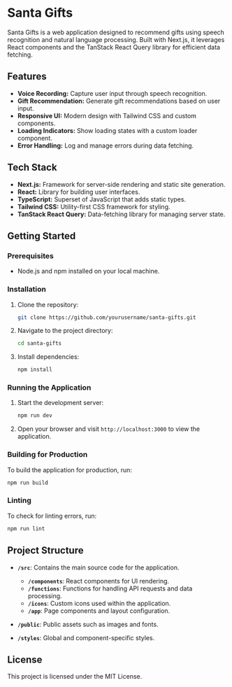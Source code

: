 # Santa Gifts

Santa Gifts is a web application designed to recommend gifts using speech recognition and natural language processing. Built with Next.js, it leverages React components and the TanStack React Query library for efficient data fetching.

## Features

- **Voice Recording:** Capture user input through speech recognition.
- **Gift Recommendation:** Generate gift recommendations based on user input.
- **Responsive UI:** Modern design with Tailwind CSS and custom components.
- **Loading Indicators:** Show loading states with a custom loader component.
- **Error Handling:** Log and manage errors during data fetching.

## Tech Stack

- **Next.js:** Framework for server-side rendering and static site generation.
- **React:** Library for building user interfaces.
- **TypeScript:** Superset of JavaScript that adds static types.
- **Tailwind CSS:** Utility-first CSS framework for styling.
- **TanStack React Query:** Data-fetching library for managing server state.

## Getting Started

### Prerequisites

- Node.js and npm installed on your local machine.

### Installation

1. Clone the repository:

   ```bash
   git clone https://github.com/yourusername/santa-gifts.git
   ```

2. Navigate to the project directory:

   ```bash
   cd santa-gifts
   ```

3. Install dependencies:

   ```bash
   npm install
   ```

### Running the Application

1. Start the development server:

   ```bash
   npm run dev
   ```

2. Open your browser and visit `http://localhost:3000` to view the application.

### Building for Production

To build the application for production, run:

```bash
npm run build
```

### Linting

To check for linting errors, run:

```bash
npm run lint
```

## Project Structure

- **`/src`**: Contains the main source code for the application.
  - **`/components`**: React components for UI rendering.
  - **`/functions`**: Functions for handling API requests and data processing.
  - **`/icons`**: Custom icons used within the application.
  - **`/app`**: Page components and layout configuration.
  
- **`/public`**: Public assets such as images and fonts.
- **`/styles`**: Global and component-specific styles.

## License

This project is licensed under the MIT License.

